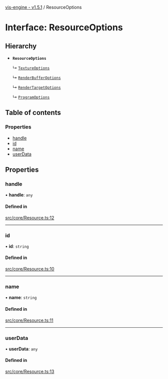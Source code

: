 [vis-engine - v1.5.1](../index.md) / ResourceOptions

# Interface: ResourceOptions

## Hierarchy

- **`ResourceOptions`**

  ↳ [`TextureOptions`](TextureOptions.md)

  ↳ [`RenderBufferOptions`](RenderBufferOptions.md)

  ↳ [`RenderTargetOptions`](RenderTargetOptions.md)

  ↳ [`ProgramOptions`](ProgramOptions.md)

## Table of contents

### Properties

- [handle](ResourceOptions.md#handle)
- [id](ResourceOptions.md#id)
- [name](ResourceOptions.md#name)
- [userData](ResourceOptions.md#userdata)

## Properties

### handle

• **handle**: `any`

#### Defined in

[src/core/Resource.ts:12](https://github.com/sakitam-gis/vis-engine/blob/7b15dbb/src/core/Resource.ts#L12)

___

### id

• **id**: `string`

#### Defined in

[src/core/Resource.ts:10](https://github.com/sakitam-gis/vis-engine/blob/7b15dbb/src/core/Resource.ts#L10)

___

### name

• **name**: `string`

#### Defined in

[src/core/Resource.ts:11](https://github.com/sakitam-gis/vis-engine/blob/7b15dbb/src/core/Resource.ts#L11)

___

### userData

• **userData**: `any`

#### Defined in

[src/core/Resource.ts:13](https://github.com/sakitam-gis/vis-engine/blob/7b15dbb/src/core/Resource.ts#L13)
